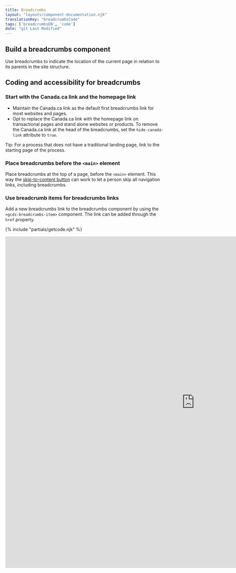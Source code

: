 ```yaml
---
title: Breadcrumbs
layout: "layouts/component-documentation.njk"
translationKey: "breadcrumbsCode"
tags: ['breadcrumbsEN', 'code']
date: "git Last Modified"
---
```


## Build a breadcrumbs component

Use breadcrumbs to indicate the location of the current page in relation to its parents in the site structure.

## Coding and accessibility for breadcrumbs

### Start with the Canada.ca link and the homepage link

- Maintain the Canada.ca link as the default first breadcrumbs link for most websites and pages.
- Opt to replace the Canada.ca link with the homepage link on transactional pages and stand alone websites or products. To remove the Canada.ca link at the head of the breadcrumbs, set the `hide-canada-link` attribute to `true`.

Tip: For a process that does not have a traditional landing page, link to the starting page of the process.

### Place breadcrumbs before the `<main>` element

Place breadcrumbs at the top of a page, before the `<main>` element. This way the <a href="{{ links.button }}">skip-to-content button</a> can work to let a person skip all navigation links, including breadcrumbs.

### Use breadcrumb items for breadcrumbs links

Add a new breadcrumbs link to the breadcrumbs component by using the `<gcds-breadcrumbs-item>` component. The link can be added through the `href` property.

{% include "partials/getcode.njk" %}

<iframe
  title="Overview of gcds-breadcrumbs properties and events."
  src="https://cds-snc.github.io/gcds-components/iframe.html?viewMode=docs&id=components-breadcrumbs--events-properties"
  width="1200"
  height="1050"
  style="display: block; margin: 0 auto;"
  frameBorder="0"
  allow="clipboard-write"
></iframe>
